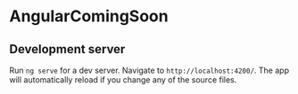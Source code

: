 # AngularComingSoon

## Development server

Run `ng serve` for a dev server. Navigate to `http://localhost:4200/`. The app will automatically reload if you change any of the source files.
